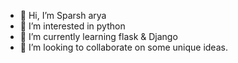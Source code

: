 - 👋 Hi, I’m Sparsh arya
- 👀 I’m interested in python
- 🌱 I’m currently learning flask & Django
- 💞️ I’m looking to collaborate on some unique ideas.

